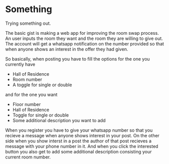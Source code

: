 # Something
Trying something out.

The basic gist is making a web app for improving the room swap process. An user inputs the room they want and the room they are willing to give out. The account will get a whatsapp notification on the number provided so that when anyone shows an interest in the offer they had given. 

So basically, when posting you have to fill the options for the one you currently have
  - Hall of Residence
  - Room number
  - A toggle for single or double

and for the one you want
  - Floor number
  - Hall of Residence
  - Toggle for single or double
  - Some additional description you want to add

When you register you have to give your whatsapp number so that you recieve a message when anyone shows interest in your post. On the other side when you show interst in a post the author of that post recieves a message with your phone number in it. And when you click the interested button you also get to add some additional description consisting your current room number.

